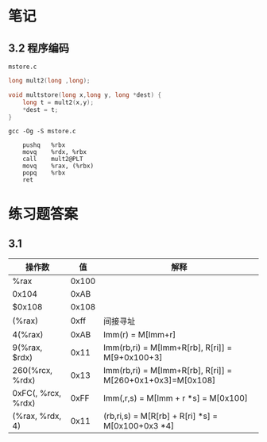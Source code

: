 # 笔记

## 3.2 程序编码

`mstore.c`

```c++
long mult2(long ,long);

void multstore(long x,long y, long *dest) {
    long t = mult2(x,y);
    *dest = t;
}
```

```shell
gcc -Og -S mstore.c 
```

```assembly
	pushq	%rbx
	movq	%rdx, %rbx
	call	mult2@PLT
	movq	%rax, (%rbx)
	popq	%rbx
	ret

```

# 练习题答案

## 3.1

| 操作数             | 值    | 解释                                                       |
| ------------------ | ----- | ---------------------------------------------------------- |
| %rax               | 0x100 |                                                            |
| 0x104              | 0xAB  |                                                            |
| $0x108             | 0x108 |                                                            |
| (%rax)             | 0xff  | 间接寻址                                                   |
| 4(%rax)            | 0xAB  | Imm(r) = M[Imm+r]                                          |
| 9(%rax, $rdx)      | 0x11  | Imm(rb,ri) = M[Imm+R[rb], R[ri]] = M[9+0x100+3]            |
| 260(%rcx, %rdx)    | 0x13  | Imm(rb,ri) = M[Imm+R[rb], R[ri]] = M[260+0x1+0x3]=M[0x108] |
| 0xFC(, %rcx, %rdx) | 0xFF  | Imm(,r,s) = M[Imm + r \*s] = M[0x100]                      |
| (%rax, %rdx, 4)    | 0x11  | (rb,ri,s) = M[R[rb] + R[ri] \*s] = M[0x100+0x3 \*4]        |













